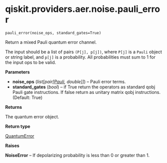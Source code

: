 <span id="qiskit-providers-aer-noise-pauli-error" />

# qiskit.providers.aer.noise.pauli\_error



`pauli_error(noise_ops, standard_gates=True)`

Return a mixed Pauli quantum error channel.

The input should be a list of pairs `(P[j], p[j])`, where `P[j]` is a `Pauli` object or string label, and `p[j]` is a probability. All probabilities must sum to 1 for the input ops to be valid.

**Parameters**

*   **noise\_ops** (*list\[pair\[*[*Pauli*](qiskit.quantum_info.Pauli#qiskit.quantum_info.Pauli "qiskit.quantum_info.Pauli")*, double]]*) – Pauli error terms.
*   **standard\_gates** (*bool*) – if True return the operators as standard qobj Pauli gate instructions. If false return as unitary matrix qobj instructions. (Default: True)

**Returns**

The quantum error object.

**Return type**

[QuantumError](qiskit.providers.aer.noise.QuantumError#qiskit.providers.aer.noise.QuantumError "qiskit.providers.aer.noise.QuantumError")

**Raises**

**NoiseError** – If depolarizing probability is less than 0 or greater than 1.
